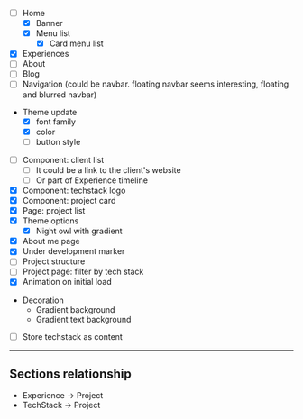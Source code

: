 - [ ] Home
  - [x] Banner
  - [x] Menu list
    - [x] Card menu list
    <!-- - [ ] Change banner background on hovering card menu
      - 3 seconds of animation before the background changes -->
- [x] Experiences
- [ ] About
- [ ] Blog
- [ ] Navigation (could be navbar. floating navbar seems interesting, floating and blurred navbar)
- Theme update
  - [x] font family
  - [x] color
  - [ ] button style
- [ ] Component: client list
  - [ ] It could be a link to the client's website
  - [ ] Or part of Experience timeline
- [x] Component: techstack logo
- [x] Component: project card
- [x] Page: project list
- [x] Theme options
  - [x] Night owl with gradient
- [x] About me page
- [x] Under development marker
- [ ] Project structure
- [ ] Project page: filter by tech stack
- [x] Animation on initial load
- Decoration
  - Gradient background
  - Gradient text background
- [ ] Store techstack as content

---

## Sections relationship

- Experience -> Project
- TechStack -> Project
